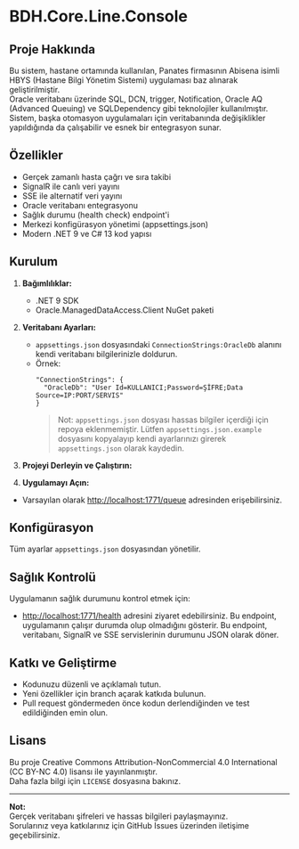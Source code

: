 # BDH.Core.Line.Console

## Proje Hakkında

Bu sistem, hastane ortamında kullanılan, Panates firmasının Abisena isimli HBYS (Hastane Bilgi Yönetim Sistemi) uygulaması baz alınarak geliştirilmiştir.  
Oracle veritabanı üzerinde SQL, DCN, trigger, Notification, Oracle AQ (Advanced Queuing) ve SQLDependency gibi teknolojiler kullanılmıştır.  
Sistem, başka otomasyon uygulamaları için veritabanında değişiklikler yapıldığında da çalışabilir ve esnek bir entegrasyon sunar.

## Özellikler

- Gerçek zamanlı hasta çağrı ve sıra takibi
- SignalR ile canlı veri yayını
- SSE ile alternatif veri yayını
- Oracle veritabanı entegrasyonu
- Sağlık durumu (health check) endpoint'i
- Merkezi konfigürasyon yönetimi (appsettings.json)
- Modern .NET 9 ve C# 13 kod yapısı

## Kurulum

1. **Bağımlılıklar:**  
   - .NET 9 SDK
   - Oracle.ManagedDataAccess.Client NuGet paketi

2. **Veritabanı Ayarları:**  
   - `appsettings.json` dosyasındaki `ConnectionStrings:OracleDb` alanını kendi veritabanı bilgilerinizle doldurun.
   - Örnek:
     ```
     "ConnectionStrings": {
       "OracleDb": "User Id=KULLANICI;Password=ŞİFRE;Data Source=IP:PORT/SERVIS"
     }
     ```
     > Not: `appsettings.json` dosyası hassas bilgiler içerdiği için repoya eklenmemiştir. Lütfen `appsettings.json.example` dosyasını kopyalayıp kendi ayarlarınızı girerek `appsettings.json` olarak kaydedin.
3. **Projeyi Derleyin ve Çalıştırın:**

4. **Uygulamayı Açın:**  
- Varsayılan olarak [http://localhost:1771/queue](http://localhost:1771/queue) adresinden erişebilirsiniz.

## Konfigürasyon

Tüm ayarlar `appsettings.json` dosyasından yönetilir.

## Sağlık Kontrolü

Uygulamanın sağlık durumunu kontrol etmek için:
- [http://localhost:1771/health](http://localhost:1771/health) adresini ziyaret edebilirsiniz. Bu endpoint, uygulamanın çalışır durumda olup olmadığını gösterir.
Bu endpoint, veritabanı, SignalR ve SSE servislerinin durumunu JSON olarak döner.

## Katkı ve Geliştirme

- Kodunuzu düzenli ve açıklamalı tutun.
- Yeni özellikler için branch açarak katkıda bulunun.
- Pull request göndermeden önce kodun derlendiğinden ve test edildiğinden emin olun.

## Lisans

Bu proje Creative Commons Attribution-NonCommercial 4.0 International (CC BY-NC 4.0) lisansı ile yayınlanmıştır.  
Daha fazla bilgi için `LICENSE` dosyasına bakınız.

---

**Not:**  
Gerçek veritabanı şifreleri ve hassas bilgileri paylaşmayınız.  
Sorularınız veya katkılarınız için GitHub Issues üzerinden iletişime geçebilirsiniz.
